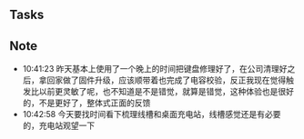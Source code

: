 
## Tasks

## Note

- 10:41:23 昨天基本上使用了一个晚上的时间把键盘修理好了，在公司清理好之后，拿回家做了固件升级，应该顺带着也完成了电容校验，反正我现在觉得触发比以前更灵敏了呢，也不知道是不是错觉，就算是错觉，这种体验也是很好的，不是更好了，整体式正面的反馈 
- 10:42:58 今天要找时间看下梳理线槽和桌面充电站，线槽感觉还是有必要的，充电站观望一下 